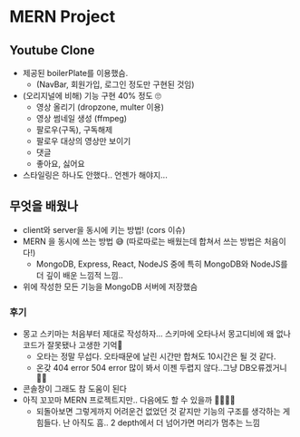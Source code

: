 # MERN Project
## Youtube Clone
- 제공된 boilerPlate를 이용했슴.
  - (NavBar, 회원가입, 로그인 정도만 구현된 것임)
- (오리지널에 비해) 기능 구현 40% 정도 🙄
  - 영상 올리기 (dropzone, multer 이용)
  - 영상 썸네일 생성 (ffmpeg)
  - 팔로우(구독), 구독해제
  - 팔로우 대상의 영상만 보이기
  - 댓글
  - 좋아요, 싫어요
- 스타일링은 하나도 안했다.. 언젠가 해야지...

## 무엇을 배웠나
- client와 server을 동시에 키는 방법! (cors 이슈)
- MERN 을 동시에 쓰는 방법 😅 (따로따로는 배웠는데 합쳐서 쓰는 방법은 처음이다!)
  - MongoDB, Express, React, NodeJS 중에 특히 MongoDB와 NodeJS를 더 깊이 배운 느낌적 느낌..
- 위에 작성한 모든 기능을 MongoDB 서버에 저장했슴

### 후기
- 몽고 스키마는 처음부터 제대로 작성하자... 스키마에 오타나서 몽고디비에 왜 없나 코드가 잘못됐나 고생한 기억🐛
  - 오타는 정말 무섭다. 오타때문에 날린 시간만 합쳐도 10시간은 될 것 같다.
  - 온갖 404 error 504 error 많이 봐서 이젠 두렵지 않다..그냥 DB오류겠거니 🤷‍♂️
- 콘솔창이 그래도 참 도움이 된다
- 아직 꼬꼬마 MERN 프로젝트지만.. 다음에도 할 수 있을까 👨‍🦳👨‍🦳
  - 되돌아보면 그렇게까지 어려운건 없었던 것 같지만 기능의 구조를 생각하는 게 힘들다. 난 아직도 흠.. 2 depth에서 더 넘어가면 머리가 멈추는 느낌
